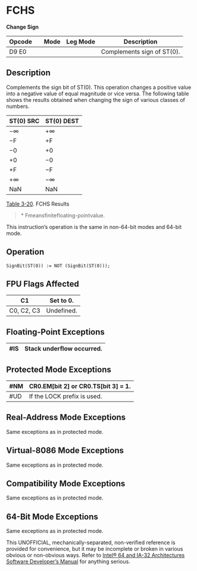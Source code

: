 # FCHS

**Change Sign**

| Opcode |     | Mode | Leg Mode | Description                |
| ------ | --- | ---- | -------- | -------------------------- |
| D9 E0  |     |      |          | Complements sign of ST(0). |

## Description

Complements the sign bit of ST(0). This operation changes a positive value into a negative value of equal magnitude or vice versa. The following table shows the results obtained when changing the sign of various classes of numbers.

| ST(0) SRC | ST(0) DEST |
| --------- | ---------- |
| −∞        | +∞         |
| −F        | +F         |
| −0        | +0         |
| +0        | −0         |
| +F        | −F         |
| +∞        | −∞         |
| NaN       | NaN        |

[Table 3-20](/x86/fchs#tbl-3-20). FCHS Results

> \* Fmeansfinitefloating-pointvalue.

This instruction’s operation is the same in non-64-bit modes and 64-bit mode.

## Operation

```
SignBit(ST(0)) := NOT (SignBit(ST(0)));

```

## FPU Flags Affected

| C1         | Set to 0.  |
| ---------- | ---------- |
| C0, C2, C3 | Undefined. |

## Floating-Point Exceptions

| \#​IS | Stack underflow occurred. |
| ----- | ------------------------- |

## Protected Mode Exceptions

| \#​NM  | CR0.EM[bit 2] or CR0.TS[bit 3] = 1. |
| ------ | ----------------------------------- |
| #​​​UD | If the LOCK prefix is used.         |

## Real-Address Mode Exceptions

Same exceptions as in protected mode.

## Virtual-8086 Mode Exceptions

Same exceptions as in protected mode.

## Compatibility Mode Exceptions

Same exceptions as in protected mode.

## 64-Bit Mode Exceptions

Same exceptions as in protected mode.

This UNOFFICIAL, mechanically-separated, non-verified reference is provided for convenience, but it may be
incomplete or broken in various obvious or non-obvious
ways. Refer to [Intel® 64 and IA-32 Architectures Software Developer’s Manual](https://software.intel.com/en-us/download/intel-64-and-ia-32-architectures-sdm-combined-volumes-1-2a-2b-2c-2d-3a-3b-3c-3d-and-4) for anything serious.
